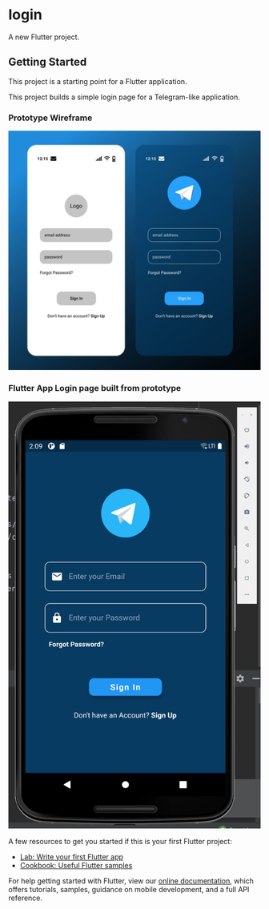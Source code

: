 # login

A new Flutter project.

## Getting Started

This project is a starting point for a Flutter application.

This project builds a simple login page for a Telegram-like application.

### Prototype Wireframe
![Alt text](assets/screenshots/prototype.png?raw=true "Prototype")

### Flutter App Login page built from prototype
![Alt text](assets/screenshots/login_page.png?raw=true "Login Page")

A few resources to get you started if this is your first Flutter project:

- [Lab: Write your first Flutter app](https://flutter.dev/docs/get-started/codelab)
- [Cookbook: Useful Flutter samples](https://flutter.dev/docs/cookbook)

For help getting started with Flutter, view our
[online documentation](https://flutter.dev/docs), which offers tutorials,
samples, guidance on mobile development, and a full API reference.
